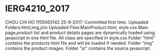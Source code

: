 # IERG4210_2017
CHOU CHI HO 
1155063142
25-9-2017:
Committed first time.
Uploaded Folders:html,img,js\n
Uploaded Files:MainProduct.html, style.css
Main page,product list and product details pages are dynamically loaded using javascript in one html file.
All class are specified in style.css
Folder "html" contains the products html file and will be loaded if needed.
Folder "img" contains the product images.
Folder "js" contains the source javascript.
